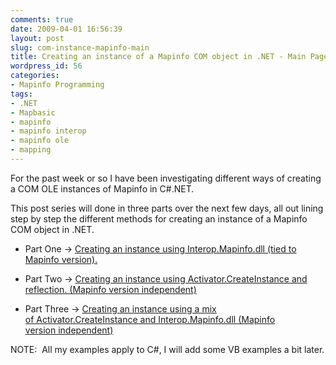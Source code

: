 ```yaml
---
comments: true
date: 2009-04-01 16:56:39
layout: post
slug: com-instance-mapinfo-main
title: Creating an instance of a Mapinfo COM object in .NET - Main Page
wordpress_id: 56
categories:
- Mapinfo Programming
tags:
- .NET
- Mapbasic
- mapinfo
- mapinfo interop
- mapinfo ole
- mapping
---
```


For the past week or so I have been investigating different ways of creating a COM OLE instances of Mapinfo in C#.NET.

This post series will done in three parts over the next few days, all out lining step by step the different methods for creating an instance of a Mapinfo COM object in .NET.



	
  * Part One -> [Creating an instance using Interop.Mapinfo.dll (tied to Mapinfo version).](/2009/04/01/com-instance-part-one/)

	
  * Part Two -> [Creating an instance using Activator.CreateInstance and reflection. (Mapinfo version independent)](/2009/05/06/creating-a-instance-of-a-mapinfo-com-object-in-net-part-two/)

	
  * Part Three -> [Creating an instance using a mix of Activator.CreateInstance and Interop.Mapinfo.dll (Mapinfo version independent)](/2009/06/01/creating-an-instance-of-a-mapinfo-com-object-in-net-part-three/)


NOTE:  All my examples apply to C#, I will add some VB examples a bit later.
